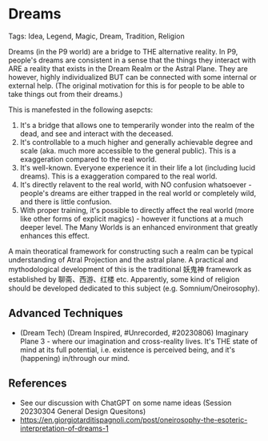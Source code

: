 # Dreams

Tags: Idea, Legend, Magic, Dream, Tradition, Religion

Dreams (in the P9 world) are a bridge to THE alternative reality. In P9, people's dreams are consistent in a sense that the things they interact with ARE a reality that exists in the Dream Realm or the Astral Plane. They are however, highly individualized BUT can be connected with some internal or external help. (The original motivation for this is for people to be able to take things out from their dreams.)

This is manefested in the following asepcts:

1. It's a bridge that allows one to temperarily wonder into the realm of the dead, and see and interact with the deceased.
2. It's controllable to a much higher and generally achievable degree and scale (aka. much more accessible to the general public). This is a exaggeration compared to the real world.
3. It's well-known. Everyone experience it in their life a lot (including lucid dreams). This is a exaggeration compared to the real world.
4. It's directly relavent to the real world, with NO confusion whatsoever - people's dreams are either trapped in the real world or completely wild, and there is little confusion.
5. With proper training, it's possible to directly affect the real world (more like other forms of explicit magics) - however it functions at a much deeper level. The Many Worlds is an enhanced environment that greatly enhances this effect.

A main theoratical framework for constructing such a realm can be typical understanding of Atral Projection and the astral plane. A practical and mythodological development of this is the traditional 妖鬼神 framework as established by 聊斋、西游、红楼 etc. Apparently, some kind of religion should be developed dedicated to this subject (e.g. Somnium/Oneirosophy).

## Advanced Techniques

* (Dream Tech) (Dream Inspired, #Unrecorded, #20230806) Imaginary Plane 3 - where our imagination and cross-reality lives. It's THE state of mind at its full potential, i.e. existence is perceived being, and it's (happening) in/through our mind.

## References

* See our discussion with ChatGPT on some name ideas (Session 20230304 General Design Quesitons)
* https://en.giorgiotarditispagnoli.com/post/oneirosophy-the-esoteric-interpretation-of-dreams-1